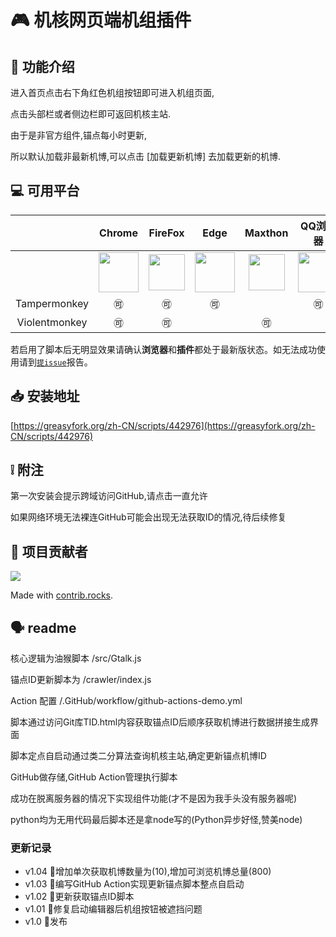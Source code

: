 # 🎮   机核网页端机组插件

<!-- 
<img src="https://raw.githubusercontent.com/swsoyee/psnine-enhanced-version/master/screenshots/homepage.png" width="300" align="right" style="max-width: 50%"> -->

## 🔧 功能介绍

进入首页点击右下角红色机组按钮即可进入机组页面,

点击头部栏或者侧边栏即可返回机核主站.

由于是非官方组件,锚点每小时更新,

所以默认加载非最新机博,可以点击 [加载更新机博] 去加载更新的机博.


## 💻 可用平台
||Chrome|FireFox|Edge|Maxthon|QQ浏览器|360浏览器|
| ---- | ---- | ---- | ---- | ---- | ---- | ---- |
| | <img src="https://raw.githubusercontent.com/swsoyee/psnine-night-mode-CSS/master/icon/chrome-512.png" width="64px"></img>| <img src="https://raw.githubusercontent.com/swsoyee/psnine-night-mode-CSS/master/icon/512px-Firefox_Logo%2C_2017.svg.png" width="58px"></img> | <img src="https://raw.githubusercontent.com/swsoyee/psnine-night-mode-CSS/master/icon/edge.png" width="64px"></img>|<div align="center"> <img src="https://raw.githubusercontent.com/swsoyee/psnine-night-mode-CSS/master/icon/Maxthon.png" width="58px"></img></div> |<div align="center"> <img src="https://raw.githubusercontent.com/swsoyee/psnine-night-mode-CSS/master/icon/qq.jpg" width="64px"></img></div> |  <div align="center"><img src="https://raw.githubusercontent.com/swsoyee/psnine-night-mode-CSS/master/icon/360 Security Browser.png" width="60px"></img></div>
|<div align="center">Tampermonkey</div>|<div align="center">🉑</div>|<div align="center">🉑</div>|<div align="center">🉑</div>||<div align="center">🉑</div>|<div align="center">🉑</div>|
|<div align="center">Violentmonkey</div>|<div align="center">🉑</div>|<div align="center">🉑</div>||<div align="center">🉑</div>||<div align="center">🉑</div>|

若启用了脚本后无明显效果请确认**浏览器**和**插件**都处于最新版状态。如无法成功使用请到[`提issue`](https://github.com/TOKdawn/gcores-talks-Viewer/issues)报告。

## 📥 安装地址

[https://greasyfork.org/zh-CN/scripts/442976](https://greasyfork.org/zh-CN/scripts/442976)

## ❕ 附注

第一次安装会提示跨域访问GitHub,请点击一直允许

如果网络环境无法裸连GitHub可能会出现无法获取ID的情况,待后续修复

## 👥 项目贡献者

<a href="https://github.com/TOKdawn/gcores-talks-Viewer/graphs/contributors">
  <img src="https://contrib.rocks/image?repo=TOKdawn/gcores-talks-Viewer" />
</a>

Made with [contrib.rocks](https://contrib.rocks).

## 🗣 readme

核心逻辑为油猴脚本 /src/Gtalk.js

锚点ID更新脚本为 /crawler/index.js

Action 配置 /.GitHub/workflow/github-actions-demo.yml

脚本通过访问Git库TID.html内容获取锚点ID后顺序获取机博进行数据拼接生成界面

脚本定点自启动通过类二分算法查询机核主站,确定更新锚点机博ID

GitHub做存储,GitHub Action管理执行脚本 

成功在脱离服务器的情况下实现组件功能(才不是因为我手头没有服务器呢)

python均为无用代码最后脚本还是拿node写的(Python异步好怪,赞美node)

### 更新记录

- v1.04 🐞增加单次获取机博数量为(10),增加可浏览机博总量(800)
- v1.03 🐞编写GitHub Action实现更新锚点脚本整点自启动
- v1.02 🐞更新获取锚点ID脚本
- v1.01 🐞修复启动编辑器后机组按钮被遮挡问题
- v1.0 👑发布
  
</details>
